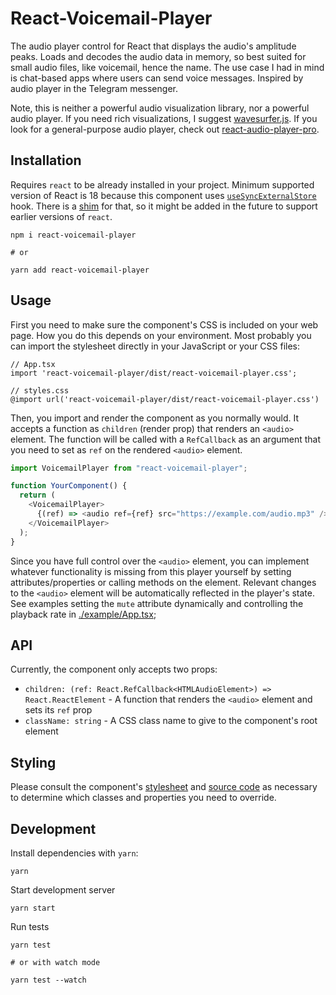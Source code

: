 # React-Voicemail-Player

The audio player control for React that displays the audio's amplitude peaks. Loads and decodes the audio data in memory, so best suited for small audio files, like voicemail, hence the name. The use case I had in mind is chat-based apps where users can send voice messages. Inspired by audio player in the Telegram messenger.

Note, this is neither a powerful audio visualization library, nor a powerful audio player. If you need rich visualizations, I suggest [wavesurfer.js](https://wavesurfer-js.org/). If you look for a general-purpose audio player, check out [react-audio-player-pro](https://webbestmaster.github.io/react-audio-player-pro/).

## Installation

Requires `react` to be already installed in your project. Minimum supported version of React is 18 because this component uses [`useSyncExternalStore`](https://react.dev/reference/react/useSyncExternalStore) hook. There is a [shim](https://www.npmjs.com/package/use-sync-external-store) for that, so it might be added in the future to support earlier versions of `react`.

```
npm i react-voicemail-player

# or

yarn add react-voicemail-player
```

## Usage

First you need to make sure the component's CSS is included on your web page. How you do this depends on your environment. Most probably you can import the stylesheet directly in your JavaScript or your CSS files:

```
// App.tsx
import 'react-voicemail-player/dist/react-voicemail-player.css';
```

```
// styles.css
@import url('react-voicemail-player/dist/react-voicemail-player.css')
```

Then, you import and render the component as you normally would. It accepts a function as `children` (render prop) that renders an `<audio>` element. The function will be called with a `RefCallback` as an argument that you need to set as `ref` on the rendered `<audio>` element.

```javascript
import VoicemailPlayer from "react-voicemail-player";

function YourComponent() {
  return (
    <VoicemailPlayer>
      {(ref) => <audio ref={ref} src="https://example.com/audio.mp3" />}
    </VoicemailPlayer>
  );
}
```

Since you have full control over the `<audio>` element, you can implement whatever functionality is missing from this player yourself by setting attributes/properties or calling methods on the element. Relevant changes to the `<audio>` element will be automatically reflected in the player's state. See examples setting the `mute` attribute dynamically and controlling the playback rate in [./example/App.tsx](./example/App.tsx);

## API

Currently, the component only accepts two props:

- `children: (ref: React.RefCallback<HTMLAudioElement>) => React.ReactElement` - A function that renders the `<audio>` element and sets its `ref` prop
- `className: string` - A CSS class name to give to the component's root element

## Styling

Please consult the component's [stylesheet](./src/VoicemailPlayer.css) and [source code](./src/VoicemailPlayer.tsx) as necessary to determine which classes and properties you need to override.

## Development

Install dependencies with `yarn`:

```
yarn
```

Start development server

```
yarn start
```

Run tests

```
yarn test

# or with watch mode

yarn test --watch
```
